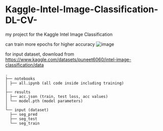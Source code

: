 # Kaggle-Intel-Image-Classification-DL-CV-
my project for the Kaggle Intel Image Classification

can train more epochs for higher accuracy
![image](https://github.com/user-attachments/assets/17c3657a-ad95-453a-b29c-f3acee232791)


for input dataset, download from https://www.kaggle.com/datasets/puneet6060/intel-image-classification/data
```
.
├── notebooks
│ ├── all.ipynb (all code inside including training)
│
├── results
│ ├── acc.json (train, test loss, acc values)
│ └── model.pth (model parameters)
│
└── input (dataset)
  ├── seg_pred
  ├── seg_test
  └── seg_train
```
